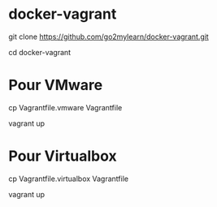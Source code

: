 # docker-vagrant
git clone https://github.com/go2mylearn/docker-vagrant.git

cd docker-vagrant
# Pour VMware
cp Vagrantfile.vmware Vagrantfile

vagrant up
# Pour Virtualbox
cp Vagrantfile.virtualbox Vagrantfile

vagrant up
